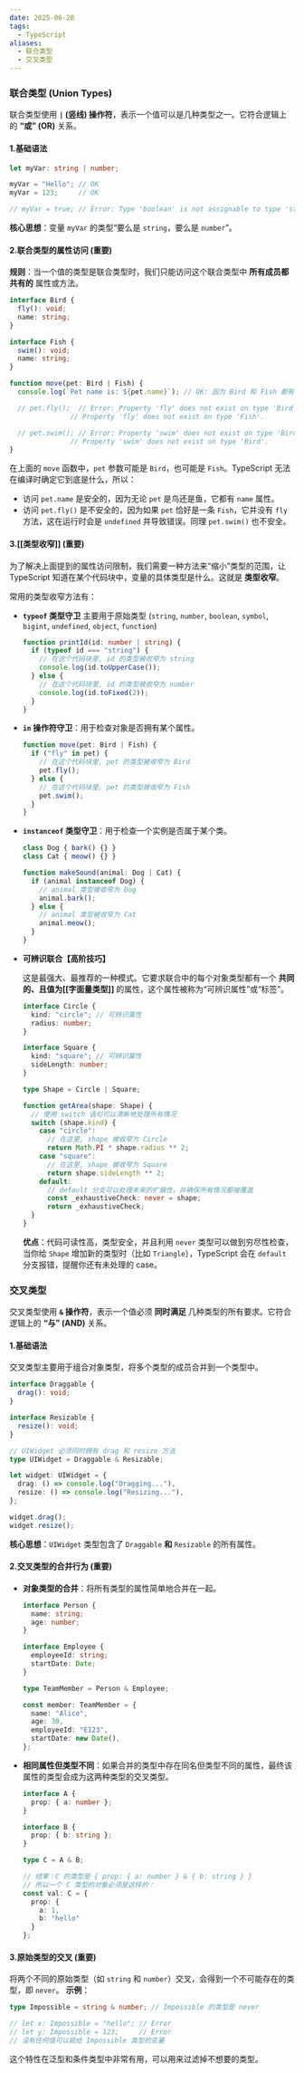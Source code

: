 ```yaml
---
date: 2025-06-20
tags:
  - TypeScript
aliases:
  - 联合类型
  - 交叉类型
---
```

### 联合类型 (Union Types)

联合类型使用 **`|` (竖线) 操作符**，表示一个值可以是几种类型之一。它符合逻辑上的 **“或” (OR)** 关系。


#### **1.基础语法**

```ts
let myVar: string | number;

myVar = "Hello"; // OK
myVar = 123;     // OK

// myVar = true; // Error: Type 'boolean' is not assignable to type 'string | number'.
```

**核心思想**：变量 `myVar` 的类型“要么是 `string`，要么是 `number`”。


#### **2.联合类型的属性访问 (重要)**

**规则**：当一个值的类型是联合类型时，我们只能访问这个联合类型中 **所有成员都共有的** 属性或方法。

```ts
interface Bird {
  fly(): void;
  name: string;
}

interface Fish {
  swim(): void;
  name: string;
}

function move(pet: Bird | Fish) {
  console.log(`Pet name is: ${pet.name}`); // OK: 因为 Bird 和 Fish 都有 name 属性

  // pet.fly();  // Error: Property 'fly' does not exist on type 'Bird | Fish'.
               // Property 'fly' does not exist on type 'Fish'.

  // pet.swim(); // Error: Property 'swim' does not exist on type 'Bird | Fish'.
               // Property 'swim' does not exist on type 'Bird'.
}
```

在上面的 `move` 函数中，`pet` 参数可能是 `Bird`，也可能是 `Fish`。TypeScript 无法在编译时确定它到底是什么，所以：
- 访问 `pet.name` 是安全的，因为无论 `pet` 是鸟还是鱼，它都有 `name` 属性。
- 访问 `pet.fly()` 是不安全的，因为如果 `pet` 恰好是一条 `Fish`，它并没有 `fly` 方法，这在运行时会是 `undefined` 并导致错误。同理 `pet.swim()` 也不安全。



#### **3.[[类型收窄]] (重要)**

为了解决上面提到的属性访问限制，我们需要一种方法来“缩小”类型的范围，让 TypeScript 知道在某个代码块中，变量的具体类型是什么。这就是 **类型收窄**。



常用的类型收窄方法有：

- **`typeof` 类型守卫**
  主要用于原始类型 (`string`, `number`, `boolean`, `symbol`, `bigint`, `undefined`, `object`, `function`)

  ```ts
  function printId(id: number | string) {
    if (typeof id === "string") {
      // 在这个代码块里, id 的类型被收窄为 string
      console.log(id.toUpperCase());
    } else {
      // 在这个代码块里, id 的类型被收窄为 number
      console.log(id.toFixed(2));
    }
  }
  ```

- **`in` 操作符守卫**：用于检查对象是否拥有某个属性。

  ```ts
  function move(pet: Bird | Fish) {
    if ("fly" in pet) {
      // 在这个代码块里, pet 的类型被收窄为 Bird
      pet.fly();
    } else {
      // 在这个代码块里, pet 的类型被收窄为 Fish
      pet.swim();
    }
  }
  ```

- **`instanceof` 类型守卫**：用于检查一个实例是否属于某个类。

  ```ts
  class Dog { bark() {} }
  class Cat { meow() {} }
  
  function makeSound(animal: Dog | Cat) {
    if (animal instanceof Dog) {
      // animal 类型被收窄为 Dog
      animal.bark();
    } else {
      // animal 类型被收窄为 Cat
      animal.meow();
    }
  }
  ```

- **可辨识联合【高阶技巧】**

  这是最强大、最推荐的一种模式。它要求联合中的每个对象类型都有一个 **共同的、且值为[[字面量类型]]** 的属性，这个属性被称为“可辨识属性”或“标签”。

  ```ts
  interface Circle {
    kind: "circle"; // 可辨识属性
    radius: number;
  }
  
  interface Square {
    kind: "square"; // 可辨识属性
    sideLength: number;
  }
  
  type Shape = Circle | Square;
  
  function getArea(shape: Shape) {
    // 使用 switch 语句可以清晰地处理所有情况
    switch (shape.kind) {
      case "circle":
        // 在这里, shape 被收窄为 Circle
        return Math.PI * shape.radius ** 2;
      case "square":
        // 在这里, shape 被收窄为 Square
        return shape.sideLength ** 2;
      default:
        // default 分支可以处理未来的扩展性，并确保所有情况都被覆盖
        const _exhaustiveCheck: never = shape;
        return _exhaustiveCheck;
    }
  }
  ```

  **优点**：代码可读性高，类型安全，并且利用 `never` 类型可以做到穷尽性检查，当你给 `Shape` 增加新的类型时（比如 `Triangle`），TypeScript 会在 `default` 分支报错，提醒你还有未处理的 case。




### 交叉类型

交叉类型使用 **`&` 操作符**，表示一个值必须 **同时满足** 几种类型的所有要求。它符合逻辑上的 **“与” (AND)** 关系。

#### **1.基础语法**

交叉类型主要用于组合对象类型，将多个类型的成员合并到一个类型中。

```ts
interface Draggable {
  drag(): void;
}

interface Resizable {
  resize(): void;
}

// UIWidget 必须同时拥有 drag 和 resize 方法
type UIWidget = Draggable & Resizable;

let widget: UIWidget = {
  drag: () => console.log("Dragging..."),
  resize: () => console.log("Resizing..."),
};

widget.drag();
widget.resize();
```

**核心思想**：`UIWidget` 类型包含了 `Draggable` **和** `Resizable` 的所有属性。


#### **2.交叉类型的合并行为 (重要)**

- **对象类型的合并**：将所有类型的属性简单地合并在一起。

  ```ts
  interface Person {
    name: string;
    age: number;
  }
  
  interface Employee {
    employeeId: string;
    startDate: Date;
  }
  
  type TeamMember = Person & Employee;
  
  const member: TeamMember = {
    name: "Alice",
    age: 30,
    employeeId: "E123",
    startDate: new Date(),
  };
  ```

- **相同属性但类型不同**：如果合并的类型中存在同名但类型不同的属性，最终该属性的类型会成为这两种类型的交叉类型。

  ```ts
  interface A {
    prop: { a: number };
  }
  
  interface B {
    prop: { b: string };
  }
  
  type C = A & B;
  
  // 结果：C 的类型是 { prop: { a: number } & { b: string } }
  // 所以一个 C 类型的对象必须是这样的：
  const val: C = {
    prop: {
      a: 1,
      b: "hello"
    }
  };
  ```


#### **3.原始类型的交叉 (重要)**

将两个不同的原始类型（如 `string` 和 `number`）交叉，会得到一个不可能存在的类型，即 `never`。
**示例**：

```ts
type Impossible = string & number; // Impossible 的类型是 never

// let x: Impossible = "hello"; // Error
// let y: Impossible = 123;     // Error
// 没有任何值可以赋给 Impossible 类型的变量
```

这个特性在泛型和条件类型中非常有用，可以用来过滤掉不想要的类型。